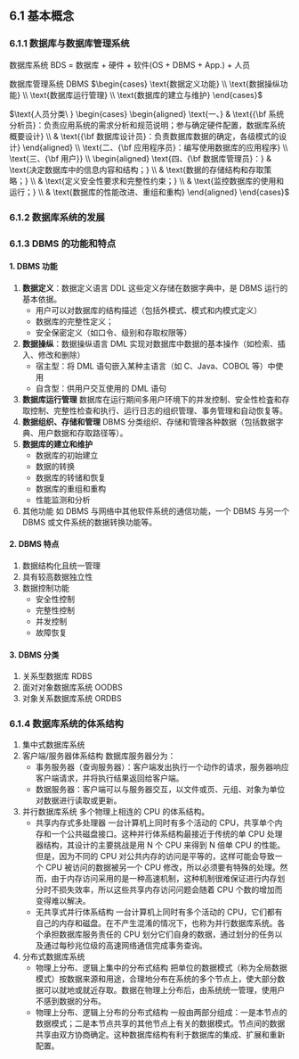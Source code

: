 ## 6.1 基本概念
### 6.1.1 数据库与数据库管理系统

数据库系统 BDS = 数据库 + 硬件 + 软件(OS + DBMS + App.) + 人员

数据库管理系统 DBMS $\begin{cases} \text{数据定义功能} \\ \text{数据操纵功能} \\ \text{数据库运行管理} \\ \text{数据库的建立与维护} \end{cases}$

$\text{人员分类\ } \begin{cases} \begin{aligned} \text{一、} & \text{{\bf 系统分析员}：负责应用系统的需求分析和规范说明；参与确定硬件配置，数据库系统概要设计} \\ & \text{{\bf 数据库设计员}：负责数据库数据的确定，各级模式的设计} \end{aligned} \\ \text{二、{\bf 应用程序员}：编写使用数据库的应用程序} \\ \text{三、{\bf 用户}} \\ \begin{aligned} \text{四、{\bf 数据库管理员}：} & \text{决定数据库中的信息内容和结构；} \\ & \text{数据的存储结构和存取策略；} \\ & \text{定义安全性要求和完整性约束；} \\ & \text{监控数据库的使用和运行；} \\ & \text{数据库的性能改进、重组和重构} \end{aligned} \end{cases}$

### 6.1.2 数据库系统的发展

### 6.1.3 DBMS 的功能和特点

#### 1. DBMS 功能

1. **数据定义**：数据定义语言 DDL
	这些定义存储在数据字典中，是 DBMS 运行的基本依据。
   - 用户可以对数据库的结构描述（包括外模式、模式和内模式定义）
   - 数据库的完整性定义；
   - 安全保密定义（如口令、级别和存取权限等）
3. **数据操纵**：数据操纵语言 DML
	实现对数据库中数据的基本操作（如检索、插入、修改和删除）
	- 宿主型：将 DML 语句嵌入某种主语言（如 C、Java、COBOL 等）中使用
	- 自含型：供用户交互使用的 DML 语句
3. **数据库运行管理**
	数据库在运行期间多用户环境下的并发控制、安全性检査和存取控制、完整性检查和执行、运行日志的组织管理、事务管理和自动恢复等。
4. **数据组织、存储和管理**
	DBMS 分类组织、存储和管理各种数据（包括数据字典、用户数据和存取路径等）。
5. **数据库的建立和维护**
	- 数据库的初始建立
	- 数据的转换
	- 数据库的转储和恢复
	- 数据库的重组和重构
	- 性能监测和分析
6. 其他功能
	如 DBMS 与网络中其他软件系统的通信功能，一个 DBMS 与另一个 DBMS 或文件系统的数据转换功能等。

#### 2. DBMS 特点

1. 数据结构化且统一管理
2. 具有较高数据独立性
3. 数据控制功能
	- 安全性控制
	- 完整性控制
	- 并发控制
	- 故障恢复

#### 3. DBMS 分类

1. 关系型数据库 RDBS
2. 面对对象数据库系统 OODBS
3. 对象关系数据库系统 ORDBS

### 6.1.4 数据库系统的体系结构

1. 集中式数据库系统
2. 客户端/服务器体系结构
	数据库服务器分为：
	- 事务服务器（查询服务器）：客户端发出执行一个动作的请求，服务器响应客户端请求，并将执行结果返回给客户端。
	- 数据服务器：客户端可以与服务器交互，以文件或页、元组、对象为单位对数据进行读取或更新。
3. 并行数据库系统
	多个物理上相连的 CPU 的体系结构。
	- 共享内存式多处理器
		一台计算机上同时有多个活动的 CPU，共享单个内存和一个公共磁盘接口。这种并行体系结构最接近于传统的单 CPU 处理器结构，其设计的主要挑战是用 N 个 CPU 来得到 N 倍单 CPU 的性能。但是，因为不同的 CPU 对公共内存的访问是平等的，这样可能会导致一个 CPU 被访问的数据被另一个 CPU 修改，所以必须要有特殊的处理。然而，由于内存访问采用的是一种高速机制，这种机制很难保证进行内存划分时不损失效率，所以这些共享内存访问问题会随着 CPU 个数的增加而变得难以解决。
	- 无共享式并行体系结构
		一台计算机上同时有多个活动的 CPU，它们都有自己的内存和磁盘。在不产生混淆的情况下，也称为并行数据库系统。各个承担数据库服务责任的 CPU 划分它们自身的数据，通过划分的任务以及通过每秒兆位级的高速网络通信完成事务查询。
4. 分布式数据库系统
	- 物理上分布、逻辑上集中的分布式结构
		把单位的数据模式（称为全局数据模式）按数据来源和用途，合理地分布在系统的多个节点上，使大部分数据可以就地或就近存取。数据在物理上分布后，由系统统一管理，使用户不感到数据的分布。
	- 物理上分布、逻辑上分布的分布式结构
		一般由两部分组成：一是本节点的数据模式；二是本节点共享的其他节点上有关的数据模式。节点间的数据共享由双方协商确定。这种数据库结构有利于数据库的集成、扩展和重新配置。

